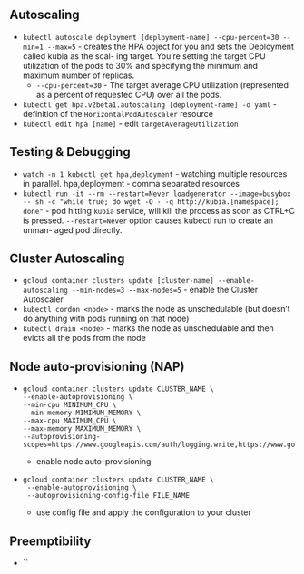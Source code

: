## Autoscaling

* `kubectl autoscale deployment [deployment-name] --cpu-percent=30 --min=1 --max=5` - creates the HPA object for you and sets the Deployment called kubia as the scal-
  ing target. You’re setting the target CPU utilization of the pods to 30% and specifying the minimum and maximum number of replicas.
  * `--cpu-percent=30` - The target average CPU utilization (represented as a percent of requested CPU) over all the pods.
* `kubectl get hpa.v2beta1.autoscaling [deployment-name] -o yaml` - definition of the `HorizontalPodAutoscaler` resource
* `kubectl edit hpa [name]` - edit `targetAverageUtilization`

## Testing & Debugging
* `watch -n 1 kubectl get hpa,deployment` - watching multiple resources in parallel. hpa,deployment - comma separated resources
* `kubectl run -it --rm --restart=Never loadgenerator --image=busybox -- sh -c "while true; do wget -O - -q http://kubia.[namespace]; done"` -
  pod hitting `kubia` service, will kill the process as soon as CTRL+C is pressed. `--restart=Never` option causes kubectl run to create an unman-
  aged pod directly.
  
## Cluster Autoscaling
* `gcloud container clusters update [cluster-name] --enable-autoscaling --min-nodes=3 --max-nodes=5` - enable the Cluster Autoscaler
* `kubectl cordon <node>` - marks the node as unschedulable (but doesn’t do anything with pods running on that node)
* `kubectl drain <node>` - marks the node as unschedulable and then evicts all the pods from the node

## Node auto-provisioning (NAP)

* ```
  gcloud container clusters update CLUSTER_NAME \
  --enable-autoprovisioning \
  --min-cpu MINIMUM_CPU \
  --min-memory MIMIMUM_MEMORY \
  --max-cpu MAXIMUM_CPU \
  --max-memory MAXIMUM_MEMORY \
  --autoprovisioning-scopes=https://www.googleapis.com/auth/logging.write,https://www.googleapis.com/auth/monitoring,https://www.googleapis.com/auth/devstorage.read_only
  ```
  - enable node auto-provisioning
* ```
  gcloud container clusters update CLUSTER_NAME \
   --enable-autoprovisioning \
   --autoprovisioning-config-file FILE_NAME
  ```
  - use config file and apply the configuration to your cluster
  
## Preemptibility

* ``
